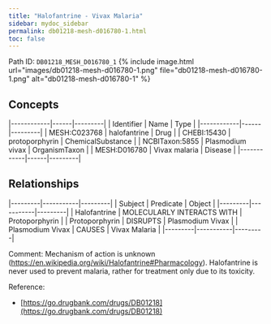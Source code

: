 ```yaml
---
title: "Halofantrine - Vivax Malaria"
sidebar: mydoc_sidebar
permalink: db01218-mesh-d016780-1.html
toc: false 
---
```



Path ID: `DB01218_MESH_D016780_1`
{% include image.html url="images/db01218-mesh-d016780-1.png" file="db01218-mesh-d016780-1.png" alt="db01218-mesh-d016780-1" %}

## Concepts

|------------|------|---------|
| Identifier | Name | Type    |
|------------|------|---------|
| MESH:C023768 | halofantrine | Drug |
| CHEBI:15430 | protoporphyrin | ChemicalSubstance |
| NCBITaxon:5855 | Plasmodium vivax | OrganismTaxon |
| MESH:D016780 | Vivax malaria | Disease |
|------------|------|---------|

## Relationships

|---------|-----------|---------|
| Subject | Predicate | Object  |
|---------|-----------|---------|
| Halofantrine | MOLECULARLY INTERACTS WITH | Protoporphyrin |
| Protoporphyrin | DISRUPTS | Plasmodium Vivax |
| Plasmodium Vivax | CAUSES | Vivax Malaria |
|---------|-----------|---------|

Comment: Mechanism of action is unknown (https://en.wikipedia.org/wiki/Halofantrine#Pharmacology). Halofantrine is never used to prevent malaria, rather for treatment only due to its toxicity.

Reference: 
  - [https://go.drugbank.com/drugs/DB01218](https://go.drugbank.com/drugs/DB01218)

